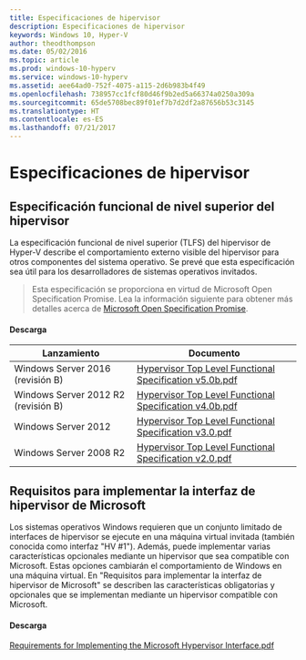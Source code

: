 ```yaml
---
title: Especificaciones de hipervisor
description: Especificaciones de hipervisor
keywords: Windows 10, Hyper-V
author: theodthompson
ms.date: 05/02/2016
ms.topic: article
ms.prod: windows-10-hyperv
ms.service: windows-10-hyperv
ms.assetid: aee64ad0-752f-4075-a115-2d6b983b4f49
ms.openlocfilehash: 738957cc1fcf80d46f9b2ed5a66374a0250a309a
ms.sourcegitcommit: 65de5708bec89f01ef7b7d2df2a87656b53c3145
ms.translationtype: HT
ms.contentlocale: es-ES
ms.lasthandoff: 07/21/2017
---
```

# Especificaciones de hipervisor

## Especificación funcional de nivel superior del hipervisor

La especificación funcional de nivel superior (TLFS) del hipervisor de Hyper-V describe el comportamiento externo visible del hipervisor para otros componentes del sistema operativo. Se prevé que esta especificación sea útil para los desarrolladores de sistemas operativos invitados.
  
> Esta especificación se proporciona en virtud de Microsoft Open Specification Promise.  Lea la información siguiente para obtener más detalles acerca de [Microsoft Open Specification Promise](https://msdn.microsoft.com/en-us/openspecifications).  

#### Descarga
Lanzamiento | Documento
--- | ---
Windows Server 2016 (revisión B) | [Hypervisor Top Level Functional Specification v5.0b.pdf](https://github.com/Microsoft/Virtualization-Documentation/raw/master/tlfs/Hypervisor%20Top%20Level%20Functional%20Specification%20v5.0b.pdf)
Windows Server 2012 R2 (revisión B) | [Hypervisor Top Level Functional Specification v4.0b.pdf](https://github.com/Microsoft/Virtualization-Documentation/raw/master/tlfs/Hypervisor%20Top%20Level%20Functional%20Specification%20v4.0b.pdf)
Windows Server 2012 | [Hypervisor Top Level Functional Specification v3.0.pdf](https://github.com/Microsoft/Virtualization-Documentation/raw/master/tlfs/Hypervisor%20Top%20Level%20Functional%20Specification%20v3.0.pdf)
Windows Server 2008 R2 | [Hypervisor Top Level Functional Specification v2.0.pdf](https://github.com/Microsoft/Virtualization-Documentation/raw/master/tlfs/Hypervisor%20Top%20Level%20Functional%20Specification%20v2.0.pdf)

## Requisitos para implementar la interfaz de hipervisor de Microsoft

Los sistemas operativos Windows requieren que un conjunto limitado de interfaces de hipervisor se ejecute en una máquina virtual invitada (también conocida como interfaz "HV #1"). Además, puede implementar varias características opcionales mediante un hipervisor que sea compatible con Microsoft. Estas opciones cambiarán el comportamiento de Windows en una máquina virtual. En "Requisitos para implementar la interfaz de hipervisor de Microsoft" se describen las características obligatorias y opcionales que se implementan mediante un hipervisor compatible con Microsoft.

#### Descarga

[Requirements for Implementing the Microsoft Hypervisor Interface.pdf](https://github.com/Microsoft/Virtualization-Documentation/raw/master/tlfs/Requirements%20for%20Implementing%20the%20Microsoft%20Hypervisor%20Interface.pdf)